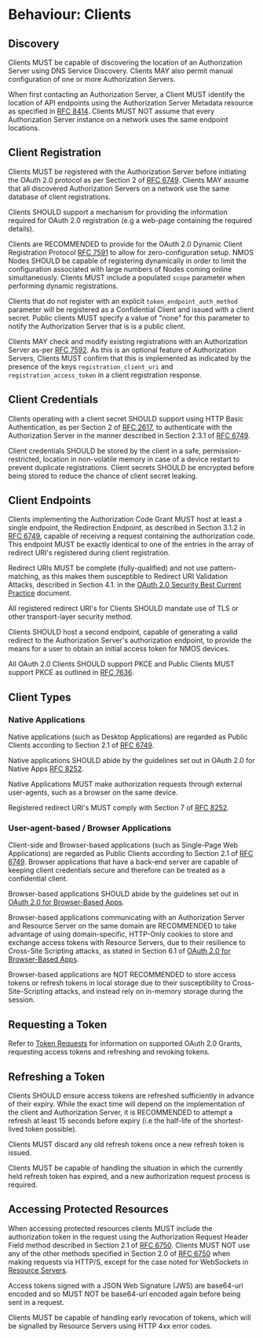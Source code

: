 # Behaviour: Clients

## Discovery

Clients MUST be capable of discovering the location of an Authorization Server using DNS Service Discovery. Clients
MAY also permit manual configuration of one or more Authorization Servers.

When first contacting an Authorization Server, a Client MUST identify the location of API endpoints using the
Authorization Server Metadata resource as specified in [RFC 8414][RFC-8414]. Clients MUST NOT assume that every
Authorization Server instance on a network uses the same endpoint locations.

## Client Registration

Clients MUST be registered with the Authorization Server before initiating the OAuth 2.0 protocol as per Section 2
of [RFC 6749][RFC-6749]. Clients MAY assume that all discovered Authorization Servers on a network use the same
database of client registrations.

Clients SHOULD support a mechanism for providing the information required for OAuth 2.0 registration (e.g a web-page
containing the required details).

Clients are RECOMMENDED to provide for the OAuth 2.0 Dynamic Client Registration Protocol [RFC 7591][RFC-7591] to allow
for zero-configuration setup. NMOS Nodes SHOULD be capable of registering dynamically in order to limit the
configuration associated with large numbers of Nodes coming online simultaneously. Clients MUST include a populated
`scope` parameter when performing dynamic registrations.

Clients that do not register with an explicit `token_endpoint_auth_method` parameter will be registered as a
Confidential Client and issued with a client secret. Public clients MUST specify a value of "none" for this parameter
to notify the Authorization Server that is is a public client.

Clients MAY check and modify existing registrations with an Authorization Server as-per [RFC 7592][RFC-7592]. As this
is an optional feature of Authorization Servers, Clients MUST confirm that this is implemented as indicated by the
presence of the keys `registration_client_uri` and `registration_access_token` in a client registration response.

## Client Credentials

Clients operating with a client secret SHOULD support using HTTP Basic Authentication, as per Section 2 of
[RFC 2617][RFC-2617], to authenticate with the Authorization Server in the manner described in Section 2.3.1 of
[RFC 6749][RFC-6749].

Client credentials SHOULD be stored by the client in a safe, permission-restricted, location in non-volatile memory in
case of a device restart to prevent duplicate registrations. Client secrets SHOULD be encrypted before being stored to
reduce the chance of client secret leaking.

## Client Endpoints

Clients implementing the Authorization Code Grant MUST host at least a single endpoint, the Redirection Endpoint, as
described in Section 3.1.2 in [RFC 6749][RFC-6749], capable of receiving a request containing the authorization code.
This endpoint MUST be exactly identical to one of the entries in the array of redirect URI's registered during client
registration.

Redirect URIs MUST be complete (fully-qualified) and not use pattern-matching, as this makes them susceptible to
Redirect URI Validation Attacks, described in Section 4.1. in the
[OAuth 2.0 Security Best Current Practice][oauth-security-topics] document.

All registered redirect URI's for Clients SHOULD mandate use of TLS or other transport-layer security
method.

Clients SHOULD host a second endpoint, capable of generating a valid redirect to the Authorization
Server's authorization endpoint, to provide the means for a user to obtain an initial access token for NMOS devices.

All OAuth 2.0 Clients SHOULD support PKCE and Public Clients MUST support PKCE as outlined in [RFC 7636][RFC-7636].

## Client Types

### Native Applications

Native applications (such as Desktop Applications) are regarded as Public Clients according to Section 2.1 of
[RFC 6749][RFC-6749].

Native applications SHOULD abide by the guidelines set out in OAuth 2.0 for Native Apps [RFC 8252][RFC-8252].

Native Applications MUST make authorization requests through external user-agents, such as a browser on the same
device.

Registered redirect URI's MUST comply with Section 7 of [RFC 8252][RFC-8252].

### User-agent-based / Browser Applications

Client-side and Browser-based applications (such as Single-Page Web Applications) are regarded as Public Clients
according to Section 2.1 of [RFC 6749][RFC-6749]. Browser applications that have a back-end server are capable of
keeping client credentials secure and therefore can be treated as a confidential client.

Browser-based applications SHOULD abide by the guidelines set out in
[OAuth 2.0 for Browser-Based Apps][oauth-browser-based-apps].

Browser-based applications communicating with an Authorization Server and Resource Server on the same domain are
RECOMMENDED to take advantage of using domain-specific, HTTP-Only cookies to store and exchange access tokens with
Resource Servers, due to their resilience to Cross-Site Scripting attacks, as stated in Section 6.1 of
[OAuth 2.0 for Browser-Based Apps][oauth-browser-based-apps].

Browser-based applications are NOT RECOMMENDED to store access tokens or refresh tokens in local storage due to their
susceptibility to Cross-Site-Scripting attacks, and instead rely on in-memory storage during the session.

## Requesting a Token

Refer to [Token Requests](./4.3.%20Behaviour%20-%20Token%20Requests.md) for information on supported OAuth 2.0 Grants,
requesting access tokens and refreshing and revoking tokens.

## Refreshing a Token

Clients SHOULD ensure access tokens are refreshed sufficiently in advance of their expiry. While the exact time will
depend on the implementation of the client and Authorization Server, it is RECOMMENDED to attempt a refresh at least 15
seconds before expiry (i.e the half-life of the shortest-lived token possible).

Clients MUST discard any old refresh tokens once a new refresh token is issued.

Clients MUST be capable of handling the situation in which the currently held refresh token has expired, and a new
authorization request process is required.

## Accessing Protected Resources

When accessing protected resources clients MUST include the authorization token in the request using the Authorization
Request Header Field method described in Section 2.1 of [RFC 6750][RFC-6750]. Clients MUST NOT use any of the other
methods specified in Section 2.0 of [RFC 6750][RFC-6750] when making requests via HTTP/S, except for the case noted for
WebSockets in [Resource Servers](./4.5.%20Behaviour%20-%20Resource%20Servers.md).

Access tokens signed with a JSON Web Signature (JWS) are base64-url encoded and so MUST NOT be base64-url
encoded again before being sent in a request.

Clients MUST be capable of handling early revocation of tokens, which will be signalled by Resource Servers using HTTP
4xx error codes.


[RFC-2617]: https://tools.ietf.org/html/rfc2617 "HTTP Authentication: Basic and Digest Access Authentication"

[RFC-6749]: https://tools.ietf.org/html/rfc6749 "The OAuth 2.0 Authorization Framework"

[RFC-6750]: https://tools.ietf.org/html/rfc6750 "The OAuth 2.0 Authorization Framework: Bearer Token Usage"

[RFC-7591]: https://tools.ietf.org/html/rfc7591 "OAuth 2.0 Dynamic Client Registration Protocol"

[RFC-7592]: https://tools.ietf.org/html/rfc7592 "OAuth 2.0 Dynamic Client Registration Management Protocol"

[RFC-7636]: https://tools.ietf.org/html/rfc7636 "Proof Key for Code Exchange by OAuth Public Clients"

[RFC-8252]: https://tools.ietf.org/html/rfc8252 "OAuth 2.0 for Native Apps"

[RFC-8414]: https://tools.ietf.org/html/rfc8414 "OAuth 2.0 Authorization Server Metadata"

[oauth-browser-based-apps]: https://datatracker.ietf.org/doc/draft-ietf-oauth-browser-based-apps/ "OAuth 2.0 for Browser-Based Apps"

[oauth-security-topics]: https://datatracker.ietf.org/doc/draft-ietf-oauth-security-topics/ "OAuth 2.0 Security Best Current Practice 13"
